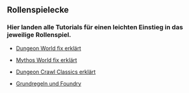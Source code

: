 ## Rollenspielecke
### Hier landen alle Tutorials für einen leichten Einstieg in das jeweilige Rollenspiel. 

- [Dungeon World fix erklärt](DungeonWorld/story.html)
- [Mythos World fix erklärt](MythosWorld/story.html)
- [Dungeon Crawl Classics erklärt](DungeonCrawlClassics/story.html)

- [Grundregeln und Foundry](how2play/story.html)
